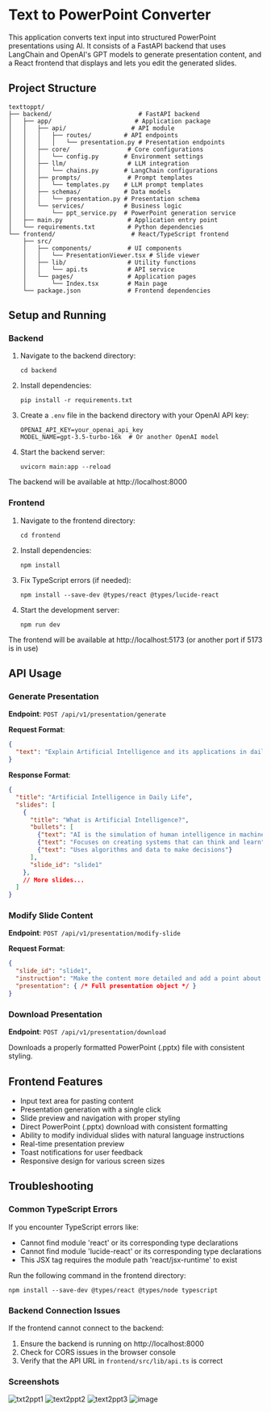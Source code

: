 # Text to PowerPoint Converter

This application converts text input into structured PowerPoint presentations using AI. It consists of a FastAPI backend that uses LangChain and OpenAI's GPT models to generate presentation content, and a React frontend that displays and lets you edit the generated slides.

## Project Structure

```
texttoppt/
├── backend/                        # FastAPI backend
│   ├── app/                       # Application package
│   │   ├── api/                  # API module
│   │   │   ├── routes/         # API endpoints
│   │   │   │   └── presentation.py # Presentation endpoints
│   │   ├── core/                # Core configurations
│   │   │   └── config.py       # Environment settings
│   │   ├── llm/                 # LLM integration
│   │   │   └── chains.py       # LangChain configurations
│   │   ├── prompts/             # Prompt templates
│   │   │   └── templates.py    # LLM prompt templates
│   │   ├── schemas/            # Data models
│   │   │   └── presentation.py # Presentation schema
│   │   └── services/           # Business logic
│   │       └── ppt_service.py  # PowerPoint generation service
│   ├── main.py                  # Application entry point
│   └── requirements.txt         # Python dependencies
└── frontend/                     # React/TypeScript frontend
    ├── src/
    │   ├── components/          # UI components
    │   │   └── PresentationViewer.tsx # Slide viewer
    │   ├── lib/                 # Utility functions
    │   │   └── api.ts           # API service
    │   └── pages/               # Application pages
    │       └── Index.tsx        # Main page
    └── package.json             # Frontend dependencies
```

## Setup and Running

### Backend

1. Navigate to the backend directory:
   ```
   cd backend
   ```

2. Install dependencies:
   ```
   pip install -r requirements.txt
   ```

3. Create a `.env` file in the backend directory with your OpenAI API key:
   ```
   OPENAI_API_KEY=your_openai_api_key
   MODEL_NAME=gpt-3.5-turbo-16k  # Or another OpenAI model
   ```

4. Start the backend server:
   ```
   uvicorn main:app --reload
   ```

The backend will be available at http://localhost:8000

### Frontend

1. Navigate to the frontend directory:
   ```
   cd frontend
   ```

2. Install dependencies:
   ```
   npm install
   ```
   
3. Fix TypeScript errors (if needed):
   ```
   npm install --save-dev @types/react @types/lucide-react
   ```

4. Start the development server:
   ```
   npm run dev
   ```

The frontend will be available at http://localhost:5173 (or another port if 5173 is in use)

## API Usage

### Generate Presentation

**Endpoint**: `POST /api/v1/presentation/generate`

**Request Format**:
```json
{
  "text": "Explain Artificial Intelligence and its applications in daily life"
}
```

**Response Format**:
```json
{
  "title": "Artificial Intelligence in Daily Life",
  "slides": [
    {
      "title": "What is Artificial Intelligence?",
      "bullets": [
        {"text": "AI is the simulation of human intelligence in machines"},
        {"text": "Focuses on creating systems that can think and learn"},
        {"text": "Uses algorithms and data to make decisions"}
      ],
      "slide_id": "slide1"
    },
    // More slides...
  ]
}
```

### Modify Slide Content

**Endpoint**: `POST /api/v1/presentation/modify-slide`

**Request Format**:
```json
{
  "slide_id": "slide1",
  "instruction": "Make the content more detailed and add a point about neural networks",
  "presentation": { /* Full presentation object */ }
}
```

### Download Presentation

**Endpoint**: `POST /api/v1/presentation/download`

Downloads a properly formatted PowerPoint (.pptx) file with consistent styling.

## Frontend Features

- Input text area for pasting content
- Presentation generation with a single click
- Slide preview and navigation with proper styling
- Direct PowerPoint (.pptx) download with consistent formatting
- Ability to modify individual slides with natural language instructions
- Real-time presentation preview
- Toast notifications for user feedback
- Responsive design for various screen sizes

## Troubleshooting

### Common TypeScript Errors

If you encounter TypeScript errors like:

- Cannot find module 'react' or its corresponding type declarations
- Cannot find module 'lucide-react' or its corresponding type declarations
- This JSX tag requires the module path 'react/jsx-runtime' to exist

Run the following command in the frontend directory:

```
npm install --save-dev @types/react @types/node typescript
```

### Backend Connection Issues

If the frontend cannot connect to the backend:

1. Ensure the backend is running on http://localhost:8000
2. Check for CORS issues in the browser console
3. Verify that the API URL in `frontend/src/lib/api.ts` is correct

### Screenshots
![txt2ppt1](https://github.com/user-attachments/assets/f3e3a836-21ee-416c-b894-f7542bbb9cea)
![text2ppt2](https://github.com/user-attachments/assets/d806523d-be06-4895-b87a-345d478d55f1)
![text2ppt3](https://github.com/user-attachments/assets/a8ae8884-f1ca-4d99-9e1c-e3ecfebed4cb)
![image](https://github.com/user-attachments/assets/49878158-4f40-4670-b859-cbc7cdac2261)

